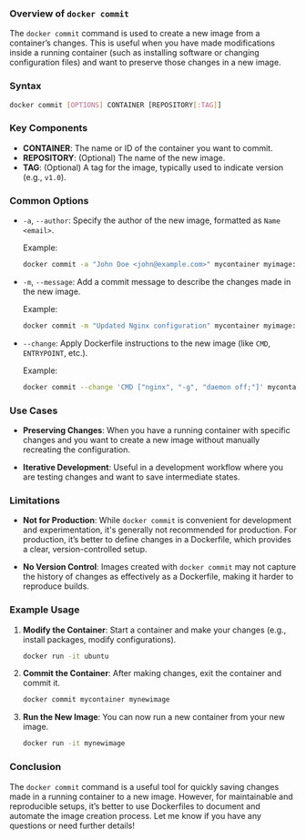 ### Overview of `docker commit`

The `docker commit` command is used to create a new image from a container’s changes. This is useful when you have made modifications inside a running container (such as installing software or changing configuration files) and want to preserve those changes in a new image.

### Syntax

```bash
docker commit [OPTIONS] CONTAINER [REPOSITORY[:TAG]]
```

### Key Components

- **CONTAINER**: The name or ID of the container you want to commit.
- **REPOSITORY**: (Optional) The name of the new image.
- **TAG**: (Optional) A tag for the image, typically used to indicate version (e.g., `v1.0`).

### Common Options

- `-a`, `--author`: Specify the author of the new image, formatted as `Name <email>`.
  
  Example:
  ```bash
  docker commit -a "John Doe <john@example.com>" mycontainer myimage:latest
  ```

- `-m`, `--message`: Add a commit message to describe the changes made in the new image.
  
  Example:
  ```bash
  docker commit -m "Updated Nginx configuration" mycontainer myimage:latest
  ```

- `--change`: Apply Dockerfile instructions to the new image (like `CMD`, `ENTRYPOINT`, etc.).
  
  Example:
  ```bash
  docker commit --change 'CMD ["nginx", "-g", "daemon off;"]' mycontainer myimage:latest
  ```

### Use Cases

- **Preserving Changes**: When you have a running container with specific changes and you want to create a new image without manually recreating the configuration.
  
- **Iterative Development**: Useful in a development workflow where you are testing changes and want to save intermediate states.

### Limitations

- **Not for Production**: While `docker commit` is convenient for development and experimentation, it's generally not recommended for production. For production, it’s better to define changes in a Dockerfile, which provides a clear, version-controlled setup.

- **No Version Control**: Images created with `docker commit` may not capture the history of changes as effectively as a Dockerfile, making it harder to reproduce builds.

### Example Usage

1. **Modify the Container**: Start a container and make your changes (e.g., install packages, modify configurations).
  
   ```bash
   docker run -it ubuntu
   ```

2. **Commit the Container**: After making changes, exit the container and commit it.
  
   ```bash
   docker commit mycontainer mynewimage
   ```

3. **Run the New Image**: You can now run a new container from your new image.
  
   ```bash
   docker run -it mynewimage
   ```

### Conclusion

The `docker commit` command is a useful tool for quickly saving changes made in a running container to a new image. However, for maintainable and reproducible setups, it’s better to use Dockerfiles to document and automate the image creation process. Let me know if you have any questions or need further details!
